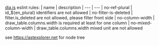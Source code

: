 [dia.js](https://github.com/do-/dia.js/wiki) eslint rules:
| name | description
| --- | ---
| no-ref-plural  | id_${en_plural} identifiers are not allowed
| no-filter-is-deleted  | filter.is_deleted are not allowed, please filter front side
| no-column-width  | draw_table.columns.width is required at least for one column
| no-mixed-column-width  | draw_table.columns.width mixed unit are not allowed

see https://astexplorer.net for node tree
